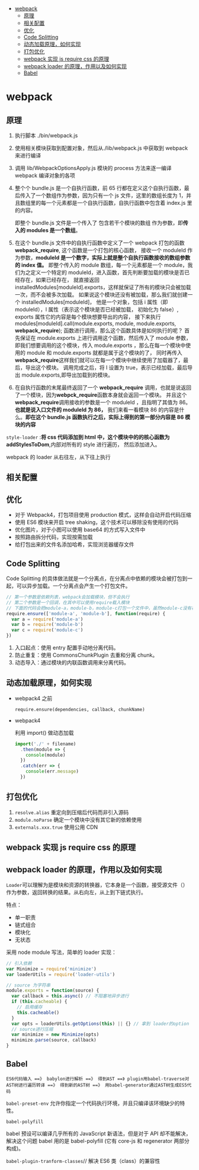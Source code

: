 <!-- TOC -->

- [webpack](#webpack)
  - [原理](#原理)
  - [相关配置](#相关配置)
  - [优化](#优化)
  - [Code Splitting](#code-splitting)
  - [动态加载原理，如何实现](#动态加载原理如何实现)
  - [打包优化](#打包优化)
  - [webpack 实现 js require css 的原理](#webpack-实现-js-require-css-的原理)
  - [webpack loader 的原理，作用以及如何实现](#webpack-loader-的原理作用以及如何实现)
  - [Babel](#babel)

<!-- /TOC -->

# webpack

## 原理

1.  执行脚本 ./bin/webpack.js

2.  使用相关模块获取到配置对象，然后从./lib/webpack.js 中获取到 webpack 来进行编译

3.  调用 lib/WebpackOptionsApply.js 模块的 process 方法来逐一编译 webpack 编译对象的各项

4.  整个个 bundle.js 是一个自执行函数，前 65 行都在定义这个自执行函数，最后传入了一个数组作为参数，因为只有一个 js 文件，这里的数组长度为 1，并且数组里的每一个元素都是一个自执行函数，自执行函数中包含着 index.js 里的内容。

    即整个 bundle.js 文件是一个传入了 包含若干个模块的数组 作为参数，即**传入的 modules 是一个数组**。

5.  在这个 bundle.js 文件中的自执行函数中定义了一个 webpack 打包的函数 **webpack_require**, 这个函数是一个打包的核心函数， 接收一个 moduleId 作为参数，**moduleId 是一个数字，实际上就是整个自执行函数接收的数组参数的 index 值。** 即整个传入的 module 数组，每一个元素都是一个 module，我们为之定义一个特定的 moduleId，进入函数，首先判断要加载的模块是否已经存在，如果已经存在， 就直接返回 installedModules[moduleId].exports，这样就保证了所有的模块只会被加载一次，而不会被多次加载。 如果说这个模块还没有被加载，那么我们就创建一个 installedModules[moduleId]， 他是一个对象，包括 i 属性（即 moduleId），l 属性（表示这个模块是否已经被加载， 初始化为 false）, exports 属性它的内容是每个模块想要导出的内容， 接下来执行 modules[moduleId].call(module.exports, module, module.exports, **webpack_require**); 函数进行调用，那么这个函数具体是如何执行的呢？ 首先保证在 module.exports 上进行调用这个函数，然后传入了 module 参数，即我们想要调用的这个模块，传入 module.exports ，那么在每一个模块中使用的 module 和 module.exports 就都是属于这个模块的了， 同时再传入 **webpack_require**这样我们就可以在每一个模块中继续使用了加载器了，最后，导出这个模块。 调用完成之后，将 l 设置为 true，表示已经加载，最后导出 module.exports,即导出加载到的模块。

6.  在自执行函数的末尾最终返回了一个 **webpack_require** 调用，也就是说返回了一个模块，因为**webpck_require**函数本身就会返回一个模块。 并且这个 **webpack_require**调用接收的参数是一个 moduleId ，且指明了其值为 86。 **也就是说入口文件的 moduleId 为 86，** 我们来看一看模块 86 的内容是什么。**即在这个 bundle.js 函数执行之后，实际上得到的第一部分内容是 86 模块的内容**

`style-loader` :**将 css 代码添加到 html 中，这个模块中的的核心函数为 addStylesToDom**,内部对所有的 style 进行遍历， 然后添加进入。

webpack 的 loader 从右往左，从下往上执行

## 相关配置

## 优化

- 对于 Webpack4，打包项目使用 production 模式，这样会自动开启代码压缩
- 使用 ES6 模块来开启 tree shaking，这个技术可以移除没有使用的代码
- 优化图片，对于小图可以使用 base64 的方式写入文件中
- 按照路由拆分代码，实现按需加载
- 给打包出来的文件名添加哈希，实现浏览器缓存文件

## Code Splitting

Code Splitting 的具体做法就是一个分离点，在分离点中依赖的模块会被打包到一起，可以异步加载。一个分离点会产生一个打包文件。

```javascript
// 第一个参数是依赖列表，webpack会加载模块，但不会执行
// 第二个参数是一个回调，在其中可以使用require载入模块
// 下面的代码会把module-a，module-b，module-c打包一个文件中，虽然module-c没有在依赖列表里，但是在回调里调用了，一样会被打包进来
require.ensure(['module-a', 'module-b'], function(require) {
  var a = require('module-a')
  var b = require('module-b')
  var c = require('module-c')
})
```

1. 入口起点：使用 entry 配置手动地分离代码。
2. 防止重复：使用 CommonsChunkPlugin 去重和分离 chunk。
3. 动态导入：通过模块的内联函数调用来分离代码。

## 动态加载原理，如何实现

- webpack4 之前

  `require.ensure(dependencies, callback, chunkName)`

- webpack4

  利用 import() 做动态加载

  ```javascript
  import('./' + filename)
    .then(module => {
      console(module)
    })
    .catch(err => {
      console(err.message)
    })
  ```

## 打包优化

1. `resolve.alias` 重定向到压缩后代码而非引入源码
2. `module.noParse` 确定一个模块中没有其它新的依赖使用
3. `externals.xxx.true` 使用公用 CDN

## webpack 实现 js require css 的原理

## webpack loader 的原理，作用以及如何实现

`Loader`可以理解为是模块和资源的转换器，它本身是一个函数，接受源文件（）作为参数，返回转换的结果。从右向左，从上到下链式执行。

特点：

- 单一职责
- 链式组合
- 模块化
- 无状态

采用 node module 写法，简单的 loader 实现：

```javascript
// 引入依赖
var Minimize = require('minimize')
var loaderUtils = require('loader-utils')

// source 为字符串
module.exports = function(source) {
  var callback = this.async() // 不阻塞地异步进行
  if (this.cacheable) {
    // 启用缓存
    this.cacheable()
  }
  var opts = loaderUtils.getOptions(this) || {} // 拿到 loader的option
  // source进行压缩
  var minimize = new Minimize(opts)
  minimize.parse(source, callback)
}
```

## Babel

`ES6代码输入 ==》 babylon进行解析 ==》 得到AST ==》 plugin用babel-traverse对AST树进行遍历转译 ==》 得到新的AST树 ==》 用babel-generator通过AST树生成ES5代码`

`babel-preset-env` 允许你指定一个代码执行环境，并且只编译该环境缺少的特性。

`babel-polyfill`

babel 预设可以编译几乎所有的 JavaScript 新语法，但是对于 API 却不能解决，解决这个问题 babel 用的是 babel-polyfill (它有 core-js 和 regenerator 两部分构成)。

`babel-plugin-tranform-classes`// 解决 ES6 类（class）的兼容性
